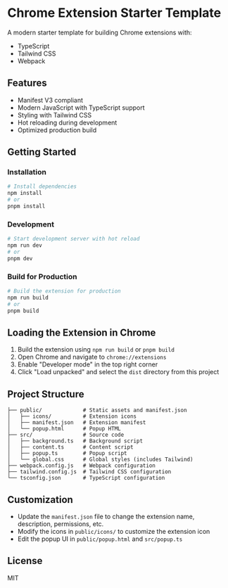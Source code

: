 # Chrome Extension Starter Template

A modern starter template for building Chrome extensions with:

- TypeScript
- Tailwind CSS
- Webpack

## Features

- Manifest V3 compliant
- Modern JavaScript with TypeScript support
- Styling with Tailwind CSS
- Hot reloading during development
- Optimized production build

## Getting Started

### Installation

```bash
# Install dependencies
npm install
# or
pnpm install
```

### Development

```bash
# Start development server with hot reload
npm run dev
# or
pnpm dev
```

### Build for Production

```bash
# Build the extension for production
npm run build
# or
pnpm build
```

## Loading the Extension in Chrome

1. Build the extension using `npm run build` or `pnpm build`
2. Open Chrome and navigate to `chrome://extensions`
3. Enable "Developer mode" in the top right corner
4. Click "Load unpacked" and select the `dist` directory from this project

## Project Structure

```
├── public/             # Static assets and manifest.json
│   ├── icons/          # Extension icons
│   ├── manifest.json   # Extension manifest
│   └── popup.html      # Popup HTML
├── src/                # Source code
│   ├── background.ts   # Background script
│   ├── content.ts      # Content script
│   ├── popup.ts        # Popup script
│   └── global.css      # Global styles (includes Tailwind)
├── webpack.config.js   # Webpack configuration
├── tailwind.config.js  # Tailwind CSS configuration
└── tsconfig.json       # TypeScript configuration
```

## Customization

- Update the `manifest.json` file to change the extension name, description, permissions, etc.
- Modify the icons in `public/icons/` to customize the extension icon
- Edit the popup UI in `public/popup.html` and `src/popup.ts`

## License

MIT
